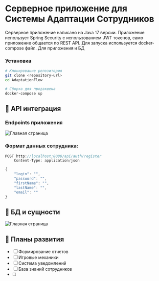 # Серверное приложение для Системы Адаптации Сотрудников

Серверное приложение написано на Java 17 версии. Приложение использует Spring Security с использованием JWT токенов, само приложение общается по REST API. 
Для запуска используется docker-compose файл. Для приложения и БД
### Установка
```bash
# Клонирование репозитория
git clone <repository-url>
cd AdaptationFlow

# Сборка для продакшена
docker-compose up
```

## 🔌 API интеграция

### Endpoints приложения
![Главная страница](https://github.com/DorofeeVDaniil1/Adaptation_front/blob/main/main.png)

### Формат данных сотрудника:
```typescript
POST http://localhost:8080/api/auth/register
    Content-Type: application/json

{
    "login": "",
    "password": "",
    "firstName": "",
    "lastName": "",
    "email": ""
}
```

## 🎨 БД и сущности
![Главная страница](https://github.com/DorofeeVDaniil1/Adaptation_front/blob/main/main.png)


## 🔮 Планы развития

- [ ] Формирование отчетов
- [ ] Игровые механики
- [ ] Система уведомлений
- [ ] База знаний сотрудников
- [ ] 
